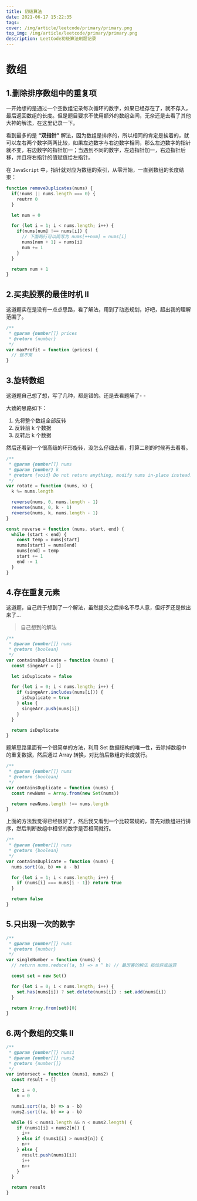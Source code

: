 ```yaml
---
title: 初级算法
date: 2021-06-17 15:22:35
tags:
cover: /img/article/leetcode/primary/primary.png
top_img: /img/article/leetcode/primary/primary.png
description: LeetCode初级算法刷题记录
---
```


# 数组

## 1.删除排序数组中的重复项

一开始想的是通过一个空数组记录每次循环的数字，如果已经存在了，就不存入，最后返回数组的长度。但是题目要求不使用额外的数组空间，无奈还是去看了其他大神的解法，在这里记录一下。

看到最多的是 **“双指针”** 解法，因为数组是排序的，所以相同的肯定是挨着的，就可以左右两个数字两两比较，如果左边数字与右边数字相同，那么左边数字的指针就不变，右边数字的指针加一；当遇到不同的数字，左边指针加一，右边指针后移，并且将右指针的值赋值给左指针。

在 `JavaScript` 中，指针就对应为数组的索引，从零开始，一直到数组的长度结束：

```js
function removeDuplicates(nums) {
  if(!nums || nums.length === 0) {
    reutrn 0
  }

  let num = 0

  for (let i = 1; i < nums.length; i++) {
    if(nums[num] !== nums[i]) {
      // 下面两行可以简写为 nums[++num] = nums[i]
      nums[num + 1] = nums[i]
      num += 1
    }
  }

  return num + 1
}
```

## 2.买卖股票的最佳时机 II

这道题实在是没有一点点思路，看了解法，用到了动态规划，好吧，超出我的理解范围了。

```js
/**
 * @param {number[]} prices
 * @return {number}
 */
var maxProfit = function (prices) {
  // 做不来
}
```

## 3.旋转数组

这道题自己想了想，写了几种，都是错的。还是去看题解了- -

大致的思路如下：

1. 先将整个数组全部反转
2. 反转前 k 个数据
3. 反转后 k 个数据

然后还看到一个很高级的环形旋转，没怎么仔细去看，打算二刷的时候再去看看。

```js
/**
 * @param {number[]} nums
 * @param {number} k
 * @return {void} Do not return anything, modify nums in-place instead.
 */
var rotate = function (nums, k) {
  k %= nums.length

  reverse(nums, 0, nums.length - 1)
  reverse(nums, 0, k - 1)
  reverse(nums, k, nums.length - 1)
}

const reverse = function (nums, start, end) {
  while (start < end) {
    const temp = nums[start]
    nums[start] = nums[end]
    nums[end] = temp
    start += 1
    end -= 1
  }
}
```

## 4.存在重复元素

这道题，自己终于想到了一个解法，虽然提交之后排名不尽人意，但好歹还是做出来了...

> 自己想到的解法

```js
/**
 * @param {number[]} nums
 * @return {boolean}
 */
var containsDuplicate = function (nums) {
  const singeArr = []

  let isDuplicate = false

  for (let i = 0; i < nums.length; i++) {
    if (singeArr.includes(nums[i])) {
      isDuplicate = true
    } else {
      singeArr.push(nums[i])
    }
  }

  return isDuplicate
}
```

题解思路里面有一个很简单的方法，利用 Set 数据结构的唯一性，去除掉数组中的重复数据，然后通过 Array 转换，对比前后数组的长度就行。

```js
/**
 * @param {number[]} nums
 * @return {boolean}
 */
var containsDuplicate = function (nums) {
  const newNums = Array.from(new Set(nums))

  return newNums.length !== nums.length
}
```

上面的方法我觉得已经很好了，然后我又看到一个比较常规的，首先对数组进行排序，然后判断数组中相邻的数字是否相同就行。

```js
/**
 * @param {number[]} nums
 * @return {boolean}
 */
var containsDuplicate = function (nums) {
  nums.sort((a, b) => a - b)

  for (let i = 1; i < nums.length; i++) {
    if (nums[i] === nums[i - 1]) return true
  }

  return false
}
```

## 5.只出现一次的数字

```js
/**
 * @param {number[]} nums
 * @return {number}
 */
var singleNumber = function (nums) {
  // return nums.reduce((a, b) => a ^ b) // 最厉害的解法 按位异或运算

  const set = new Set()

  for (let i = 0; i < nums.length; i++) {
    set.has(nums[i]) ? set.delete(nums[i]) : set.add(nums[i])
  }

  return Array.from(set)[0]
}
```

## 6.两个数组的交集 Ⅱ

```js
/**
 * @param {number[]} nums1
 * @param {number[]} nums2
 * @return {number[]}
 */
var intersect = function (nums1, nums2) {
  const result = []

  let i = 0,
    n = 0

  nums1.sort((a, b) => a - b)
  nums2.sort((a, b) => a - b)

  while (i < nums1.length && n < nums2.length) {
    if (nums1[i] < nums2[n]) {
      i++
    } else if (nums1[i] > nums2[n]) {
      n++
    } else {
      result.push(nums1[i])
      i++
      n++
    }
  }

  return result
}
```
